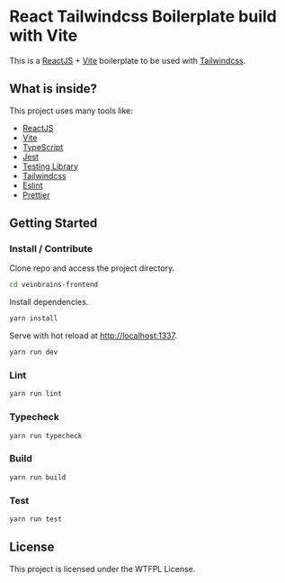# React Tailwindcss Boilerplate build with Vite

This is a [ReactJS](https://reactjs.org) + [Vite](https://vitejs.dev) boilerplate to be used with [Tailwindcss](https://tailwindcss.com).

## What is inside?

This project uses many tools like:

- [ReactJS](https://reactjs.org)
- [Vite](https://vitejs.dev)
- [TypeScript](https://www.typescriptlang.org)
- [Jest](https://jestjs.io)
- [Testing Library](https://testing-library.com)
- [Tailwindcss](https://tailwindcss.com)
- [Eslint](https://eslint.org)
- [Prettier](https://prettier.io)

## Getting Started

### Install / Contribute


Clone repo and access the project directory.

```bash
cd veinbrains-frontend
```

Install dependencies.

```bash
yarn install
```

Serve with hot reload at <http://localhost:1337>.

```bash
yarn run dev
```

### Lint

```bash
yarn run lint
```

### Typecheck

```bash
yarn run typecheck
```

### Build

```bash
yarn run build
```

### Test

```bash
yarn run test
```

## License

This project is licensed under the WTFPL License.
